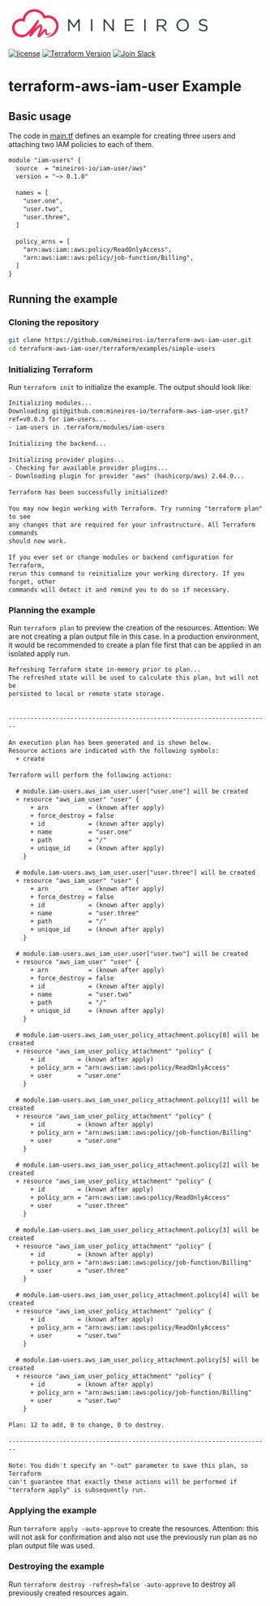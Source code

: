 [<img src="https://raw.githubusercontent.com/mineiros-io/brand/3bffd30e8bdbbde32c143e2650b2faa55f1df3ea/mineiros-primary-logo.svg" width="400"/>][homepage]

[![license][badge-license]][apache20]
[![Terraform Version][badge-terraform]][releases-terraform]
[![Join Slack][badge-slack]][slack]

# terraform-aws-iam-user Example

## Basic usage

The code in [main.tf] defines an example for creating three users and attaching two IAM policies to each of them.

```hcl
module "iam-users" {
  source  = "mineiros-io/iam-user/aws"
  version = "~> 0.1.0"

  names = [
    "user.one",
    "user.two",
    "user.three",
  ]

  policy_arns = [
    "arn:aws:iam::aws:policy/ReadOnlyAccess",
    "arn:aws:iam::aws:policy/job-function/Billing",
  ]
}
```

## Running the example

### Cloning the repository

```bash
git clone https://github.com/mineiros-io/terraform-aws-iam-user.git
cd terraform-aws-iam-user/terraform/examples/simple-users
```

### Initializing Terraform

Run `terraform init` to initialize the example. The output should look like:

```hcl
Initializing modules...
Downloading git@github.com:mineiros-io/terraform-aws-iam-user.git?ref=v0.0.3 for iam-users...
- iam-users in .terraform/modules/iam-users

Initializing the backend...

Initializing provider plugins...
- Checking for available provider plugins...
- Downloading plugin for provider "aws" (hashicorp/aws) 2.64.0...

Terraform has been successfully initialized!

You may now begin working with Terraform. Try running "terraform plan" to see
any changes that are required for your infrastructure. All Terraform commands
should now work.

If you ever set or change modules or backend configuration for Terraform,
rerun this command to reinitialize your working directory. If you forget, other
commands will detect it and remind you to do so if necessary.
```

### Planning the example

Run `terraform plan` to preview the creation of the resources. Attention: We are not creating a plan output file in this case. In a production environment, it would be recommended to create a plan file first that can be applied in an isolated apply run.

```hcl
Refreshing Terraform state in-memory prior to plan...
The refreshed state will be used to calculate this plan, but will not be
persisted to local or remote state storage.


------------------------------------------------------------------------

An execution plan has been generated and is shown below.
Resource actions are indicated with the following symbols:
  + create

Terraform will perform the following actions:

  # module.iam-users.aws_iam_user.user["user.one"] will be created
  + resource "aws_iam_user" "user" {
      + arn           = (known after apply)
      + force_destroy = false
      + id            = (known after apply)
      + name          = "user.one"
      + path          = "/"
      + unique_id     = (known after apply)
    }

  # module.iam-users.aws_iam_user.user["user.three"] will be created
  + resource "aws_iam_user" "user" {
      + arn           = (known after apply)
      + force_destroy = false
      + id            = (known after apply)
      + name          = "user.three"
      + path          = "/"
      + unique_id     = (known after apply)
    }

  # module.iam-users.aws_iam_user.user["user.two"] will be created
  + resource "aws_iam_user" "user" {
      + arn           = (known after apply)
      + force_destroy = false
      + id            = (known after apply)
      + name          = "user.two"
      + path          = "/"
      + unique_id     = (known after apply)
    }

  # module.iam-users.aws_iam_user_policy_attachment.policy[0] will be created
  + resource "aws_iam_user_policy_attachment" "policy" {
      + id         = (known after apply)
      + policy_arn = "arn:aws:iam::aws:policy/ReadOnlyAccess"
      + user       = "user.one"
    }

  # module.iam-users.aws_iam_user_policy_attachment.policy[1] will be created
  + resource "aws_iam_user_policy_attachment" "policy" {
      + id         = (known after apply)
      + policy_arn = "arn:aws:iam::aws:policy/job-function/Billing"
      + user       = "user.one"
    }

  # module.iam-users.aws_iam_user_policy_attachment.policy[2] will be created
  + resource "aws_iam_user_policy_attachment" "policy" {
      + id         = (known after apply)
      + policy_arn = "arn:aws:iam::aws:policy/ReadOnlyAccess"
      + user       = "user.three"
    }

  # module.iam-users.aws_iam_user_policy_attachment.policy[3] will be created
  + resource "aws_iam_user_policy_attachment" "policy" {
      + id         = (known after apply)
      + policy_arn = "arn:aws:iam::aws:policy/job-function/Billing"
      + user       = "user.three"
    }

  # module.iam-users.aws_iam_user_policy_attachment.policy[4] will be created
  + resource "aws_iam_user_policy_attachment" "policy" {
      + id         = (known after apply)
      + policy_arn = "arn:aws:iam::aws:policy/ReadOnlyAccess"
      + user       = "user.two"
    }

  # module.iam-users.aws_iam_user_policy_attachment.policy[5] will be created
  + resource "aws_iam_user_policy_attachment" "policy" {
      + id         = (known after apply)
      + policy_arn = "arn:aws:iam::aws:policy/job-function/Billing"
      + user       = "user.two"
    }

Plan: 12 to add, 0 to change, 0 to destroy.

------------------------------------------------------------------------

Note: You didn't specify an "-out" parameter to save this plan, so Terraform
can't guarantee that exactly these actions will be performed if
"terraform apply" is subsequently run.
```

### Applying the example

Run `terraform apply -auto-approve` to create the resources. Attention: this will not ask for confirmation and also not use the previously run plan as no plan output file was used.

### Destroying the example

Run `terraform destroy -refresh=false -auto-approve` to destroy all previously created resources again.

<!-- References -->

[homepage]: https://mineiros.io/?ref=terraform-aws-iam-user

[badge-license]: https://img.shields.io/badge/license-Apache%202.0-brightgreen.svg
[badge-terraform]: https://img.shields.io/badge/terraform-0.13%20and%200.12.20+-623CE4.svg?logo=terraform
[badge-slack]: https://img.shields.io/badge/slack-@mineiros--community-f32752.svg?logo=slack

[releases-terraform]: https://github.com/hashicorp/terraform/releases
[apache20]: https://opensource.org/licenses/Apache-2.0
[slack]: https://join.slack.com/t/mineiros-community/shared_invite/zt-ehidestg-aLGoIENLVs6tvwJ11w9WGg

<!-- markdown-link-check-disable -->
[main.tf]: https://github.com/mineiros-io/terraform-aws-iam-user/blob/master/examples/simple-users/main.tf
<!-- markdown-link-check-enable -->
